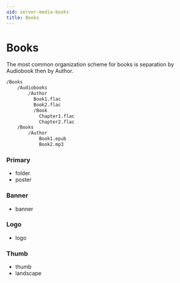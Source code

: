 ```yaml
---
uid: server-media-books
title: Books
---
```


# Books

The most common organization scheme for books is separation by Audiobook then by Author.

```txt
/Books
    /Audiobooks
        /Author
          Book1.flac
          Book2.flac
          /Book
            Chapter1.flac
            Chapter2.flac
    /Books
        /Author
            Book1.epub
            Book2.mp3
```

### Primary

* folder
* poster

### Banner

* banner

### Logo

* logo

### Thumb

* thumb
* landscape
